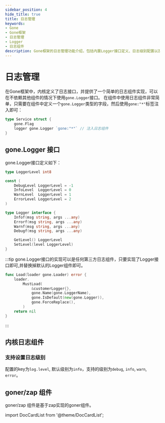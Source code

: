 ```yaml
---
sidebar_position: 4
hide_title: true
title: 日志管理
keywords:
- Gone
- Gone框架
- 日志管理
- Logger
- 日志组件
description: Gone框架的日志管理功能介绍，包括内置Logger接口定义、日志级别配置以及日志组件的使用方法
---
```


# 日志管理
在Gone框架中，内核定义了日志接口，并提供了一个简单的日志组件实现，可以在不依赖其他组件的情况下使用`gone.Logger`接口。
在组件中使用日志组件非常简单，只需要在组件中定义一个`gone.Logger`类型的字段，然后使用`gone:"*"`标签注入即可：
```go
type Service struct {
    gone.Flag
    logger gone.Logger `gone:"*"` // 注入日志组件
}
```

## gone.Logger 接口
gone.Logger接口定义如下：
```go
type LoggerLevel int8

const (
	DebugLevel LoggerLevel = -1
	InfoLevel  LoggerLevel = 0
	WarnLevel  LoggerLevel = 1
	ErrorLevel LoggerLevel = 2
)

type Logger interface {
	Infof(msg string, args ...any)
	Errorf(msg string, args ...any)
	Warnf(msg string, args ...any)
	Debugf(msg string, args ...any)

	GetLevel() LoggerLevel
	SetLevel(level LoggerLevel)
}
```
:::tip
gone.Logger接口的实现可以是任何第三方日志组件，只要实现了Logger接口即可,并替换掉默认的Logger组件即可。
```go
func Load(loader gone.Loader) error {
	loader.
		MustLoad(
			&customerLogger{},
            gone.Name(gone.LoggerName),
			gone.IsDefault(new(gone.Logger)),
			gone.ForceReplace(),
		)
	return nil
}
```
:::

## 内核日志组件
### 支持设置日志级别
配置的key为`log.level`, 默认级别为`info`，支持的级别为`debug`, `info`, `warn`, `error`。

## goner/zap 组件
goner/zap 组件是基于zap实现的goner组件。


import DocCardList from '@theme/DocCardList';

<DocCardList />